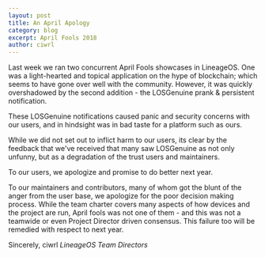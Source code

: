 ```yaml
---
layout: post
title: An April Apology
category: blog
excerpt: April Fools 2018
author: ciwrl
---
```


Last week we ran two concurrent April Fools showcases in LineageOS. One was a light-hearted and topical application on the hype of blockchain; which seems to have gone over well with the community. However, it was quickly overshadowed by the second addition - the LOSGenuine prank & persistent notification.

These LOSGenuine notifications caused panic and security concerns with our users, and in hindsight was in bad taste for a platform such as ours.

While we did not set out to inflict harm to our users, its clear by the feedback that we've received that many saw LOSGenuine as not only unfunny, but as a degradation of the trust users and maintainers.

To our users, we apologize and promise to do better next year.

To our maintainers and contributors, many of whom got the blunt of the anger from the user base, we apologize for the poor decision making process. While the team charter covers many aspects of how devices and the project are run, April fools was not one of them - and this was not a teamwide or even Project Director driven consensus. This failure too will be remedied with respect to next year.

Sincerely,
ciwrl
_LineageOS Team Directors_
